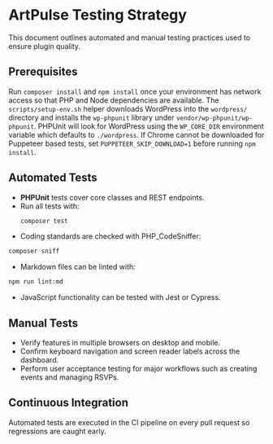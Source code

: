 # ArtPulse Testing Strategy

This document outlines automated and manual testing practices used to ensure plugin quality.

## Prerequisites

Run `composer install` and `npm install` once your environment has network access so that PHP and Node
dependencies are available. The `scripts/setup-env.sh` helper downloads WordPress into the `wordpress/`
directory and installs the `wp-phpunit` library under `vendor/wp-phpunit/wp-phpunit`. PHPUnit will look for
WordPress using the `WP_CORE_DIR` environment variable which defaults to `./wordpress`. If Chrome cannot be
downloaded for Puppeteer based tests, set `PUPPETEER_SKIP_DOWNLOAD=1` before running `npm install`.

## Automated Tests

- **PHPUnit** tests cover core classes and REST endpoints.
- Run all tests with:
  ```bash
  composer test
  ```
- Coding standards are checked with PHP_CodeSniffer:
```bash
composer sniff
```
- Markdown files can be linted with:
```bash
npm run lint:md
```
- JavaScript functionality can be tested with Jest or Cypress.

## Manual Tests

- Verify features in multiple browsers on desktop and mobile.
- Confirm keyboard navigation and screen reader labels across the dashboard.
- Perform user acceptance testing for major workflows such as creating events and managing RSVPs.

## Continuous Integration

Automated tests are executed in the CI pipeline on every pull request so regressions are caught early.


